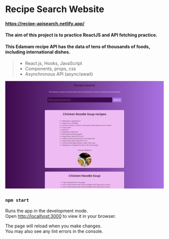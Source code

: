 # Recipe Search Website

#### https://recipe-apisearch.netlify.app/

#### The aim of this project is to practice ReactJS and API fetching practice.

#### This Edamam recipe API has the data of tens of thousands of foods, including international dishes.

> - React.js, Hooks, JavaScript 
> - Components, props, css
> - Asynchronous API (async/await)

![](images/images2.PNG)

### `npm start`

Runs the app in the development mode.\
Open [http://localhost:3000](http://localhost:3000) to view it in your browser.

The page will reload when you make changes.\
You may also see any lint errors in the console.

